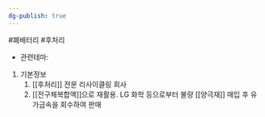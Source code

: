 ```yaml
---
dg-publish: true
---
```

#폐배터리 #후처리 


- 관련테마: 


1. 기본정보
	1. [[후처리]] 전문 리사이클링 회사
	2. [[전구체복합액]]으로 재활용. LG 화학 등으로부터 불량 [[양극재]] 매입 후 유가금속을 회수하여 판매


